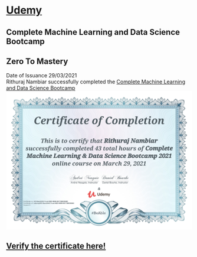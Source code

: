 # [Udemy](https://www.udemy.com/)
## Complete Machine Learning and Data Science Bootcamp
## Zero To Mastery

Date of Issuance 29/03/2021 <br>
Rithuraj Nambiar successfully completed the [Complete Machine Learning and Data Science Bootcamp](https://www.udemy.com/course/complete-machine-learning-and-data-science-zero-to-mastery/)
![Certificate-Image](https://github.com/rithurajnambiar17/lisences-and-certifications/blob/master/Courses/Complete%20Machine%20Learning%20and%20Data%20Science%20Bootcamp%20-%20Zero%20To%20Mastery/Complete%20Machine%20Learning%20and%20Data%20Science%20Bootcamp%20-%20Zero%20To%20Mastery.jpg)

## [Verify the certificate here!](ude.my/UC-8aec3443-7cad-4625-9696-961196939580)
